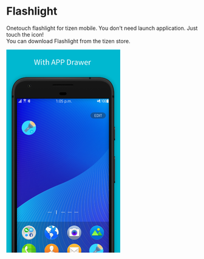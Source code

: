 # Flashlight

Onetouch flashlight for tizen mobile.
You don't need launch application. Just touch the icon!  
You can download Flashlight from the tizen store.

<img width="300" src="Screenshot.jpg"></img>
